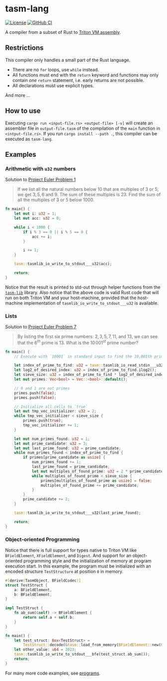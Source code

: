 # tasm-lang

[![License](https://img.shields.io/badge/License-Apache_2.0-blue.svg)](https://opensource.org/licenses/Apache-2.0)
[![GitHub CI](https://github.com/TritonVM/tasm-lang/actions/workflows/main.yml/badge.svg)](https://github.com/TritonVM/tasm-lang/actions)

A compiler from a subset of Rust to [Triton VM assembly](https://github.com/TritonVM/triton-vm).

## Restrictions
This compiler only handles a small part of the Rust language.
- There are no `for` loops, use `while` instead.
- All functions must end with the `return` keyword and functions may only contain *one* `return`
  statement, i.e. early returns are not possible.
- All declarations must use explicit types.

And more ...

## How to use
Executing `cargo run <input-file.rs> <output-file> [-v]` will create an assembler file in `output-file.tasm` of the compilation of the
`main` function in `<intput-file.rs>`. If you run `cargo install --path .`, this compiler can be executed as `tasm-lang`.

## Examples
### Arithmetic with `u32` numbers
Solution to [Project Euler Problem 1](https://projecteuler.net/problem=1)
>If we list all the natural numbers below $10$ that are multiples of $3$ or $5$, we get $3, 5, 6$ and $9$. The sum of these multiples is $23$.
Find the sum of all the multiples of $3$ or $5$ below $1000$.

```rust
fn main() {
    let mut i: u32 = 1;
    let mut acc: u32 = 0;

    while i < 1000 {
        if i % 3 == 0 || i % 5 == 0 {
            acc += i;
        }

        i += 1;
    }

    tasm::tasmlib_io_write_to_stdout___u32(acc);

    return;
}
```

Notice that the result is printed to std-out through helper functions from the [`tasm-lib`](https://github.com/TritonVM/tasm-lib) library.
Also notice that the above code is valid Rust code that will run on both Triton VM and your host-machine, provided that the host-machine
implementation of `tasmlib_io_write_to_stdout___u32` is available.

### Lists
Solution to [Project Euler Problem 7](https://projecteuler.net/problem=7)
> By listing the first six prime numbers: $2, 3, 5, 7, 11$, and $13$, we can see that the $6^{th}$ prime is $13$.
What is the $10\,001^{st}$ prime number?

```rust
fn main() {
    // Execute with `10001` in standard input to find the 10,001th prime

    let index_of_prime_to_find: u32 = tasm::tasmlib_io_read_stdin___u32();
    let log2_of_desired_index: u32 = index_of_prime_to_find.ilog2();
    let sieve_size: u32 = index_of_prime_to_find * log2_of_desired_index;
    let mut primes: Vec<bool> = Vec::<bool>::default();

    // 0 and 1 are not primes
    primes.push(false);
    primes.push(false);

    // Initialize all cells to `true`
    let mut tmp_vec_initializer: u32 = 2;
    while tmp_vec_initializer < sieve_size {
        primes.push(true);
        tmp_vec_initializer += 1;
    }

    let mut num_primes_found: u32 = 1;
    let mut prime_candidate: u32 = 3;
    let mut last_prime_found: u32 = prime_candidate;
    while num_primes_found < index_of_prime_to_find {
        if primes[prime_candidate as usize] {
            num_primes_found += 1;
            last_prime_found = prime_candidate;
            let mut multiples_of_found_prime: u32 = 2 * prime_candidate;
            while multiples_of_found_prime < sieve_size {
                primes[multiples_of_found_prime as usize] = false;
                multiples_of_found_prime += prime_candidate;
            }
        }
        prime_candidate += 2;
    }

    tasm::tasmlib_io_write_to_stdout___u32(last_prime_found);

    return;
}
```

### Object-oriented Programming

Notice that there is full support for types native to Triton VM like `BFieldElement`, `XFieldElement`, and `Digest`.
And support for an object-oriented programming style and the initialization of memory at program execution start. In this
example, the program must be initialized with an encoded structure `TestStructure` at position `0` in memory.

```rust
#[derive(TasmObject, BFieldCodec)]
struct TestStruct {
    a: BFieldElement,
    b: BFieldElement,
}

impl TestStruct {
    fn ab_sum(&self) -> BFieldElement {
        return self.a + self.b;
    }
}

fn main() {
    let test_struct: Box<TestStruct> =
        TestStruct::decode(&tasm::load_from_memory(BFieldElement::new(0))).unwrap();
    let other_value: u64 = 2023;
    tasm::tasmlib_io_write_to_stdout___bfe(test_struct.ab_sum());
    return;
}
```

For many more code examples, see [programs](./src/tests_and_benchmarks/ozk/programs).
